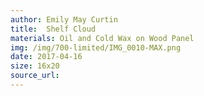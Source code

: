 ```yaml
---
author: Emily May Curtin
title:  Shelf Cloud
materials: Oil and Cold Wax on Wood Panel
img: /img/700-limited/IMG_0010-MAX.png
date: 2017-04-16
size: 16x20
source_url:
---    
```

